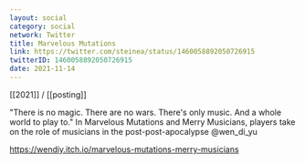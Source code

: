 ```yaml
---
layout: social
category: social
network: Twitter
title: Marvelous Mutations
link: https://twitter.com/steinea/status/1460058892050726915
twitterID: 1460058892050726915
date: 2021-11-14
---
```


[[2021]] / [[posting]]

"There is no magic. There are no wars. There's only music. And a whole world to play to." In Marvelous Mutations and Merry Musicians, players take on the role of musicians in the post-post-apocalypse @wen_di_yu

<https://wendiy.itch.io/marvelous-mutations-merry-musicians>
